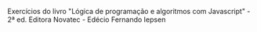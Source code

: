  Exercícios do livro "Lógica de programação e algoritmos com Javascript" - 2ª ed. Editora Novatec - Edécio Fernando Iepsen 
